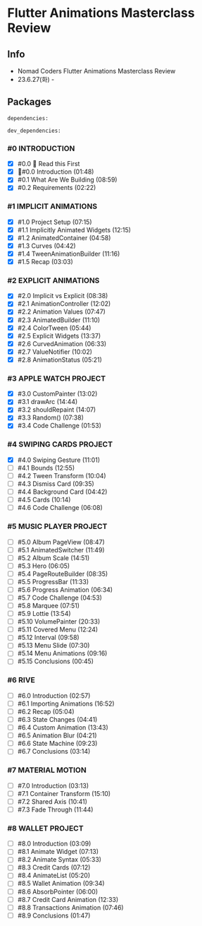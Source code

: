 # Flutter Animations Masterclass Review

## Info

- Nomad Coders Flutter Animations Masterclass Review
- 23.6.27(화) -

## Packages

```
dependencies:

dev_dependencies:

```

### **#0 INTRODUCTION**

- [x] #0.0 🚨 Read this First
- [x] 🚨#0.0 Introduction (01:48)
- [x] #0.1 What Are We Building (08:59)
- [x] #0.2 Requirements (02:22)

### **#1 IMPLICIT ANIMATIONS**

- [x] #1.0 Project Setup (07:15)
- [x] #1.1 Implicitly Animated Widgets (12:15)
- [x] #1.2 AnimatedContainer (04:58)
- [x] #1.3 Curves (04:42)
- [x] #1.4 TweenAnimationBuilder (11:16)
- [x] #1.5 Recap (03:03)

### **#2 EXPLICIT ANIMATIONS**

- [x] #2.0 Implicit vs Explicit (08:38)
- [x] #2.1 AnimationController (12:02)
- [x] #2.2 Animation Values (07:47)
- [x] #2.3 AnimatedBuilder (11:10)
- [x] #2.4 ColorTween (05:44)
- [x] #2.5 Explicit Widgets (13:37)
- [x] #2.6 CurvedAnimation (06:33)
- [x] #2.7 ValueNotifier (10:02)
- [x] #2.8 AnimationStatus (05:21)

### **#3 APPLE WATCH PROJECT**

- [x] #3.0 CustomPainter (13:02)
- [x] #3.1 drawArc (14:44)
- [x] #3.2 shouldRepaint (14:07)
- [x] #3.3 Random() (07:38)
- [x] #3.4 Code Challenge (01:53)

### **#4 SWIPING CARDS PROJECT**

- [x] #4.0 Swiping Gesture (11:01)
- [ ] #4.1 Bounds (12:55)
- [ ] #4.2 Tween Transform (10:04)
- [ ] #4.3 Dismiss Card (09:35)
- [ ] #4.4 Background Card (04:42)
- [ ] #4.5 Cards (10:14)
- [ ] #4.6 Code Challenge (06:08)

### **#5 MUSIC PLAYER PROJECT**

- [ ] #5.0 Album PageView (08:47)
- [ ] #5.1 AnimatedSwitcher (11:49)
- [ ] #5.2 Album Scale (14:51)
- [ ] #5.3 Hero (06:05)
- [ ] #5.4 PageRouteBuilder (08:35)
- [ ] #5.5 ProgressBar (11:33)
- [ ] #5.6 Progress Animation (06:34)
- [ ] #5.7 Code Challenge (04:53)
- [ ] #5.8 Marquee (07:51)
- [ ] #5.9 Lottie (13:54)
- [ ] #5.10 VolumePainter (20:33)
- [ ] #5.11 Covered Menu (12:24)
- [ ] #5.12 Interval (09:58)
- [ ] #5.13 Menu Slide (07:30)
- [ ] #5.14 Menu Animations (09:16)
- [ ] #5.15 Conclusions (00:45)

### **#6 RIVE**

- [ ] #6.0 Introduction (02:57)
- [ ] #6.1 Importing Animations (16:52)
- [ ] #6.2 Recap (05:04)
- [ ] #6.3 State Changes (04:41)
- [ ] #6.4 Custom Animation (13:43)
- [ ] #6.5 Animation Blur (04:21)
- [ ] #6.6 State Machine (09:23)
- [ ] #6.7 Conclusions (03:14)

### **#7 MATERIAL MOTION**

- [ ] #7.0 Introduction (03:13)
- [ ] #7.1 Container Transform (15:10)
- [ ] #7.2 Shared Axis (10:41)
- [ ] #7.3 Fade Through (11:44)

### **#8 WALLET PROJECT**

- [ ] #8.0 Introduction (03:09)
- [ ] #8.1 Animate Widget (07:13)
- [ ] #8.2 Animate Syntax (05:33)
- [ ] #8.3 Credit Cards (07:12)
- [ ] #8.4 AnimateList (05:20)
- [ ] #8.5 Wallet Animation (09:34)
- [ ] #8.6 AbsorbPointer (06:00)
- [ ] #8.7 Credit Card Animation (12:33)
- [ ] #8.8 Transactions Animation (07:46)
- [ ] #8.9 Conclusions (01:47)
